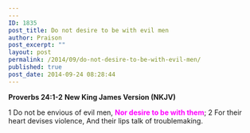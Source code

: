 ```yaml
---
---
ID: 1835
post_title: Do not desire to be with evil men
author: Praison
post_excerpt: ""
layout: post
permalink: /2014/09/do-not-desire-to-be-with-evil-men/
published: true
post_date: 2014-09-24 08:28:44
---
```

<strong>Proverbs 24:1-2</strong>
<strong> New King James Version (NKJV)</strong>

1 Do not be envious of evil men,
<span style="color: #ff00ff;"><strong>Nor desire to be with them</strong></span>;
2 For their heart devises violence,
And their lips talk of troublemaking.